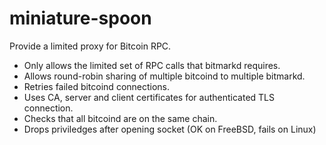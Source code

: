 # miniature-spoon

Provide a limited proxy for Bitcoin RPC.

* Only allows the limited set of RPC calls that bitmarkd requires.
* Allows round-robin sharing of multiple bitcoind to multiple bitmarkd.
* Retries failed bitcoind connections.
* Uses CA, server and client certificates for authenticated TLS connection.
* Checks that all bitcoind are on the same chain.
* Drops priviledges after opening socket (OK on FreeBSD, fails on Linux)
